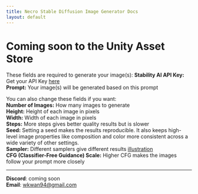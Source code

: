 ```yaml
---
title: Necro Stable Diffusion Image Generator Docs
layout: default
---
```


# Coming soon to the Unity Asset Store

These fields are required to generate your image(s):
**Stability AI API Key:** Get your API Key [here](https://beta.dreamstudio.ai/membership?tab=apiKeys)  
**Prompt:** Your image(s) will be generated based on this prompt  

You can also change these fields if you want:  
**Number of Images:** How many images to generate  	
**Height:** Height of each image in pixels  
**Width:** Width of each image in pixels  
**Steps:** More steps gives better quality results but is slower  
**Seed:** Setting a seed makes the results reproducible. It also keeps high-level image properties like composition and color more consistent across a wide variety of other settings.  
**Sampler:** Different samplers give different results [illustration](https://external-preview.redd.it/6TcOaPWKlFiV9riDD4sak6UfI_E_tFBKyn65GodoC5A.jpg?auto=webp&s=e25810e0dbfe63857584375d299f8f5cfebb98d8)  
**CFG (Classifier-Free Guidance) Scale:** Higher CFG makes the images follow your prompt more closely  

---  
**Discord**: coming soon  
**Email**: wkwan94@gmail.com  
